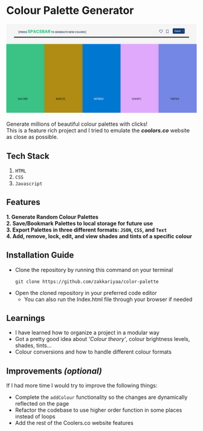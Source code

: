 # Colour Palette Generator
![webpage screenshot](https://github.com/zakkariyaa/color-palette/blob/master/assets/colour-palette.png)<br /><br />
Generate millions of beautiful colour palettes with clicks! <br />
This is a feature rich project and I tried to emulate the ***coolors.co*** website as close as possible.

## Tech Stack
1. <code>HTML</code><br />
2. <code>CSS</code><br />
3. <code>Javascript</code><br />

## Features
**1. Generate Random Colour Palettes** <br />
**2. Save/Bookmark Palettes to local storage for future use** <br />
**3. Export Palettes in three different formats: <code>JSON</code>, <code>CSS</code>, and <code>Text</code>** <br />
**4. Add, remove, lock, edit, and view shades and tints of a specific colour** <br />

## Installation Guide
- Clone the repository by running this command on your terminal
  ``` terminal
  git clone https://github.com/zakkariyaa/color-palette
  ```
- Open the cloned repository in your preferred code editor
  - You can also run the Index.html file through your browser if needed

## Learnings
- I have learned how to organize a project in a modular way <br />
- Got a pretty good idea about *'Colour theory'*, colour brightness levels, shades, tints...
 - Colour conversions and how to handle different colour formats

## Improvements *(optional)*
If I had more time I would try to improve the following things:
- Complete the <code>addColour</code> functionality so the changes are dynamically reflected on the page <br />
- Refactor the codebase to use higher order function in some places instead of loops
- Add the rest of the Coolers.co website features
